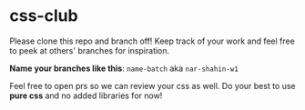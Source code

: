 # css-club

Please clone this repo and branch off! Keep track of your work and feel free to peek at others' branches for inspiration.

**Name your branches like this**: `name-batch` aka `nar-shahin-w1`

Feel free to open prs so we can review your css as well. Do your best to use **pure css** and no added libraries for now!
